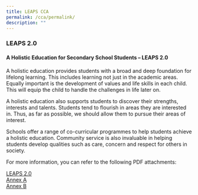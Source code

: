 ```yaml
---
title: LEAPS CCA
permalink: /cca/permalink/
description: ""
---
```


### LEAPS 2.0

####  A Holistic Education for Secondary School Students – LEAPS 2.0 

A holistic education provides students with a broad and deep foundation for lifelong learning. This includes learning not just in the academic areas. Equally important is the development of values and life skills in each child. This will equip the child to handle the challenges in life later on.

A holistic education also supports students to discover their strengths, interests and talents. Students tend to flourish in areas they are interested in. Thus, as far as possible, we should allow them to pursue their areas of interest.

Schools offer a range of co-curricular programmes to help students achieve a holistic education. Community service is also invaluable in helping students develop qualities such as care, concern and respect for others in society.

For more information, you can refer to the following PDF attachments:

[LEAPS 2.0](/files/LEAPS.pdf)<br>
[Annex A](/files/Annex-A.pdf)<br>
[Annex B](/files/Annex-B.pdf)